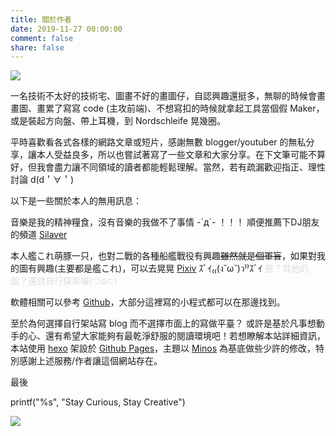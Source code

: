 ```yaml
---
title: 關於作者
date: 2019-11-27 00:00:00
comment: false
share: false
---
```


![](https://res.cloudinary.com/driftkingtw/image/upload/f_auto/v1574780055/avator/Fur_chan_w_ipad.jpg)

一名技術不太好的技術宅、圖畫不好的畫圖仔，自認興趣還挺多，無聊的時候會畫畫圖、畫累了寫寫 code (主攻前端)、不想寫扣的時候就拿起工具當個假 Maker，或是裝起方向盤、帶上耳機，到 Nordschleife 晃幾圈。

平時喜歡看各式各樣的網路文章或短片，感謝無數 blogger/youtuber 的無私分享，讓本人受益良多，所以也嘗試著寫了一些文章和大家分享。在下文筆可能不算好，但我會盡力讓不同領域的讀者都能輕鬆理解。當然，若有疏漏歡迎指正、理性討論 d(d＇∀＇)

以下是一些關於本人的無用訊息：

音樂是我的精神糧食，沒有音樂的我做不了事情 -`д´- ！！！ 順便推薦下DJ朋友的頻道 [Silaver](https://www.youtube.com/channel/UC3u5AUgOfRcAT2JtWlq1Y-w)

本人艦これ萌豚一只，也對二戰的各種船艦戰役有興趣~~雖然就是個軍盲~~，如果對我的圖有興趣(主要都是艦これ)，可以去晃晃 [Pixiv](https://pixiv.me/driftkingtw) ｽﾞｲ₍₍(ง˘ω˘)ว⁾⁾ｽﾞｲ <font color=#DDD>恩？其他的圖？還請自行探索囉(つд⊂)</font>

軟體相關可以參考 [Github](https://github.com/driftkingtw)，大部分這裡寫的小程式都可以在那邊找到。

至於為何選擇自行架站寫 blog 而不選擇市面上的寫做平臺？ 或許是基於凡事想動手的心、還有希望大家能夠有最乾淨舒服的閱讀環境吧！若想瞭解本站詳細資訊，本站使用 [hexo](https://hexo.io/) 架設於 [Github Pages](https://pages.github.com/)，主題以 [Minos](https://github.com/ppoffice/hexo-theme-minos) 為基底做些少許的修改，特別感謝上述服務/作者讓這個網站存在。

最後

printf("%s", "Stay Curious, Stay Creative")

![](https://res.cloudinary.com/driftkingtw/image/upload/f_auto/v1574785576/avator/IMG_360DC6F78AE4-1_R.jpg)


